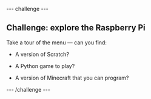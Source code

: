 \--- challenge \---

## Challenge: explore the Raspberry Pi

Take a tour of the menu — can you find:

+ A version of Scratch?

+ A Python game to play?

+ A version of Minecraft that you can program?

\--- /challenge \---